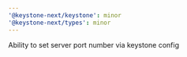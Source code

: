 ```yaml
---
'@keystone-next/keystone': minor
'@keystone-next/types': minor
---
```


Ability to set server port number via keystone config
